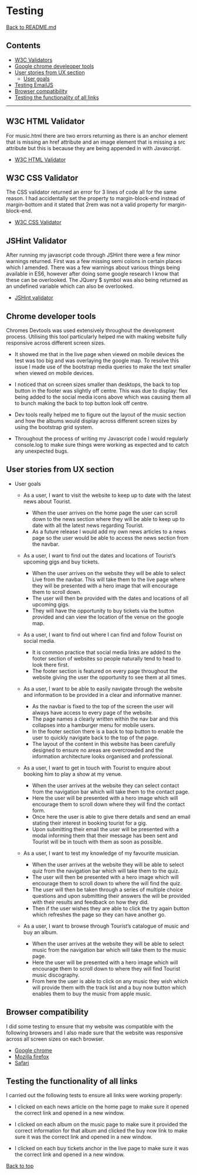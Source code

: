 # Testing 
[Back to README.md](https://github.com/Jthomp1993/Milestone-Project-1-UCFD/blob/master/README.md)

## Contents 

* [W3C Validators](#w3c-validators)
* [Google chrome develeoper tools](#google-chrome-developer-tools)
* [User stories from UX section](#user-stories-from-ux-section)
    * [User goals](#user-goals) 
* [Testing EmailJS](#emailjs)
* [Browser compatibility](browser-compatibility)
* [Testing the functionality of all links](#testing-the-functionality-of-all-links)
***

## W3C HTML Validator

For music.html there are two errors returning as there is an anchor element that is missing an href attribute and an image element that is missing a 
src attribute but this is because they are being appended in with Javascript. 

* [W3C HTML Validator](https://validator.w3.org/#validate_by_input)

## W3C CSS Validator 

The CSS validator returned an error for 3 lines of code all for the same reason. I had accidentally set the property to margin-block-end instead of 
margin-bottom and it stated that 2rem was not a valid property for margin-block-end. 

* [W3C CSS Validator](https://jigsaw.w3.org/css-validator/)

## JSHint Validator

After running my javascript code through JSHint there were a few minor warnings returned. First was a few missing semi colons in certain places which I amended. 
There was a few warnings about various things being available in ES6, however after doing some google research I know that these can be overlooked. The JQuery $ symbol was also being 
returned as an undefined variable which can also be overlooked. 

* [JSHint validator](https://jshint.com/)

## Chrome developer tools

Chromes Devtools was used extensively throughout the development process. Utilising this tool particularly helped me with making website fully responsive across different screen sizes. 

* It showed me that in the live page when viewed on mobile devices the test was too big and was overlaying the google map. To resolve this issue I made use of the bootstrap media 
  queries to make the text smaller when viewed on mobile devices.

* I noticed that on screen sizes smaller than desktops, the back to top button in the footer was slightly off centre. This was due to display: flex being added to the social media icons 
  above which was causing them all to bunch making the back to top button look off centre. 

* Dev tools really helped me to figure out the layout of the music section and how the albums would display across different screen sizes by using the bootstrap grid system. 

* Throughout the process of writing my Javascript code I would regularly console.log to make sure things were working as expected and to catch any unexpected bugs. 

## User stories from UX section 

* User goals 

    * As a user, I want to visit the website to keep up to date with the latest news about Tourist. 
        * When the user arrives on the home page the user can scroll down to the news section where they will be able to keep up to date with all the latest news regarding Tourist.
        * As a future release I would add my own news articles to a news page so the user would be able to access the news section from the navbar.  

    * As a user, I want to find out the dates and locations of Tourist’s upcoming gigs and buy tickets. 
        * When the user arrives on the website they will be able to select Live from the navbar. This will take them to the live page where they will be presented with a hero image that will encourage them to scroll down.
        * The user will then be provided with the dates and locations of all upcoming gigs. 
        * They will have the opportunity to buy tickets via the button provided and can view the location of the venue on the google map. 

    * As a user, I want to find out where I can find and follow Tourist on social media. 
        * It is common practice that social media links are added to the footer section of websites so people naturally tend to head to look there first.
        * The footer section is featured on every page throughout the website giving the user the opportunity to see them at all times. 
    
    * As a user, I want to be able to easily navigate through the website and information to be provided in a clear and informative manner.
        * As the navbar is fixed to the top of the screen the user will always have access to every page of the website.
        * The page names a clearly written within the nav bar and this collapses into a hamburger menu for mobile users. 
        * In the footer section there is a back to top button to enable the user to quickly navigate back to the top of the page. 
        * The layout of the content in this website has been carefully designed to ensure no areas are overcrowded and the information architecture looks organised and professional. 

    * As a user, I want to get in touch with Tourist to enquire about booking him to play a show at my venue. 
        * When the user arrives at the website they can select contact from the navigation bar which will take them to the contact page. 
        * Here the user will be presented with a hero image which will encourage them to scroll down where they will find the contact form. 
        * Once here the user is able to give there details and send an email stating their interest in booking tourist for a gig.
        * Upon submitting their email the user will be presented with a modal informing them that their message has been sent and Tourist will be in touch with them as soon as possible.

    * As a user, I want to test my knowledge of my favourite musician. 
        * When the user arrives at the website they will be able to select quiz from the navigation bar which will take them to the quiz. 
        * The user will then be presented with a hero image which will encourage them to scroll down to where the will find the quiz. 
        * The user will then be taken through a series of multiple choice questions and upon submitting their answers the will be provided with their results and feedback on how they did.
        * Then if the user wishes they are able to click the try again button which refreshes the page so they can have another go. 

    * As a user, I want to browse through Tourist’s catalogue of music and buy an album. 
        * When the user arrives at the website they will be able to select music from the navigation bar which will take them to the music page. 
        * Here the user will be presented with a hero image which will encourage them to scroll down to where they will find Tourist music discography. 
        * From here the user is able to click on any music they wish which will provide them with the track list and a buy now button which enables them to buy the music from apple music. 

## Browser compatibility

I did some testing to ensure that my website was compatible with the following browsers and I also made sure that the website was responsive across all screen sizes on each browser. 

* [Google chrome](https://www.google.co.uk/chrome/?brand=FHFK&gclid=Cj0KCQiAhs79BRD0ARIsAC6XpaXtnVdUu9Wvwx0hOb8w-DRPsxzQPpxNQviJm4RW6xn8j_s3EeQOskAaAj3JEALw_wcB&gclsrc=aw.ds)
* [Mozilla firefox](https://www.mozilla.org/en-GB/firefox/new/)
* [Safari](https://www.apple.com/uk/safari/)

## Testing the functionality of all links 

I carried out the following tests to ensure all links were working properly: 

* I clicked on each news article on the home page to make sure it opened the correct link and opened in a new window.

* I clicked on each album on the music page to make sure it provided the correct information for that album and clicked the buy now link to make sure it was the correct link and opened in a new window. 

* I clicked on each buy tickets anchor in the live page to make sure it was the correct link and opened in a new window. 

[Back to top](#contents)


